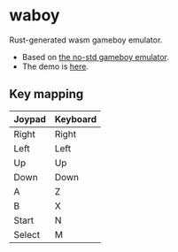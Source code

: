 # waboy

Rust-generated wasm gameboy emulator.

* Based on [the no-std gameboy emulator](https://github.com/yushiomote/rgy).
* The demo is [here](http://139.180.193.221/).

## Key mapping

| Joypad | Keyboard |
|--------|----------|
| Right  | Right    |
| Left   | Left     |
| Up     | Up       |
| Down   | Down     |
| A      | Z        |
| B      | X        |
| Start  | N        |
| Select | M        |
